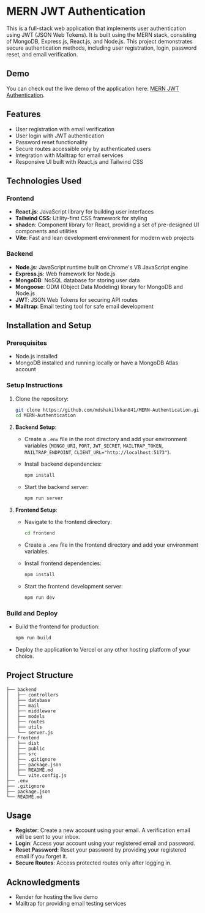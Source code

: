 # MERN JWT Authentication

This is a full-stack web application that implements user authentication using JWT (JSON Web Tokens). It is built using the MERN stack, consisting of MongoDB, Express.js, React.js, and Node.js. This project demonstrates secure authentication methods, including user registration, login, password reset, and email verification.

## Demo

You can check out the live demo of the application here: [MERN JWT Authentication](https://mern-authentication-ix18.onrender.com/).

## Features

- User registration with email verification
- User login with JWT authentication
- Password reset functionality
- Secure routes accessible only by authenticated users
- Integration with Mailtrap for email services
- Responsive UI built with React.js and Tailwind CSS

## Technologies Used

### Frontend

- **React.js**: JavaScript library for building user interfaces
- **Tailwind CSS**: Utility-first CSS framework for styling
- **shadcn**: Component library for React, providing a set of pre-designed UI components and utilities
- **Vite**: Fast and lean development environment for modern web projects

### Backend

- **Node.js**: JavaScript runtime built on Chrome's V8 JavaScript engine
- **Express.js**: Web framework for Node.js
- **MongoDB**: NoSQL database for storing user data
- **Mongoose**: ODM (Object Data Modeling) library for MongoDB and Node.js
- **JWT**: JSON Web Tokens for securing API routes
- **Mailtrap**: Email testing tool for safe email development

## Installation and Setup

### Prerequisites

- Node.js installed
- MongoDB installed and running locally or have a MongoDB Atlas account

### Setup Instructions

1. Clone the repository:

    ```bash
    git clone https://github.com/mdshakilkhan841/MERN-Authentication.git
    cd MERN-Authentication
    ```

2. **Backend Setup**:

    - Create a `.env` file in the root directory and add your environment variables (`MONGO_URI`, `PORT`, `JWT_SECRET`, `MAILTRAP_TOKEN`, `MAILTRAP_ENDPOINT`, `CLIENT_URL="http://localhost:5173"`).
    - Install backend dependencies:

        ```bash
        npm install
        ```

    - Start the backend server:

        ```bash
        npm run server
        ```

3. **Frontend Setup**:

    - Navigate to the frontend directory:

        ```bash
        cd frontend
        ```

    - Create a `.env` file in the frontend directory and add your environment variables.
    - Install frontend dependencies:

        ```bash
        npm install
        ```

    - Start the frontend development server:

        ```bash
        npm run dev
        ```

### Build and Deploy

- Build the frontend for production:

    ```bash
    npm run build
    ```

- Deploy the application to Vercel or any other hosting platform of your choice.

## Project Structure

```plaintext
├── backend
│   ├── controllers
│   ├── database
│   ├── mail
│   ├── middleware
│   ├── models
│   ├── routes
│   ├── utils
│   └── server.js
├── frontend
│   ├── dist
│   ├── public
│   ├── src
│   ├── .gitignore
│   ├── package.json
│   ├── README.md
│   └── vite.config.js
├── .env
├── .gitignore
├── package.json
└── README.md
```

## Usage

- **Register**: Create a new account using your email. A verification email will be sent to your inbox.
- **Login**: Access your account using your registered email and password.
- **Reset Password**: Reset your password by providing your registered email if you forget it.
- **Secure Routes**: Access protected routes only after logging in.

## Acknowledgments
- Render for hosting the live demo
- Mailtrap for providing email testing services
